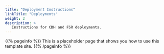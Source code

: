 ```yaml
---
title: "Deployment Instructions"
linkTitle: "Deployments"
weight: 2
description: >
   Instructions for CDH and FSR deployments. 
---
```


{{% pageinfo %}}
This is a placeholder page that shows you how to use this template site.
{{% /pageinfo %}}
